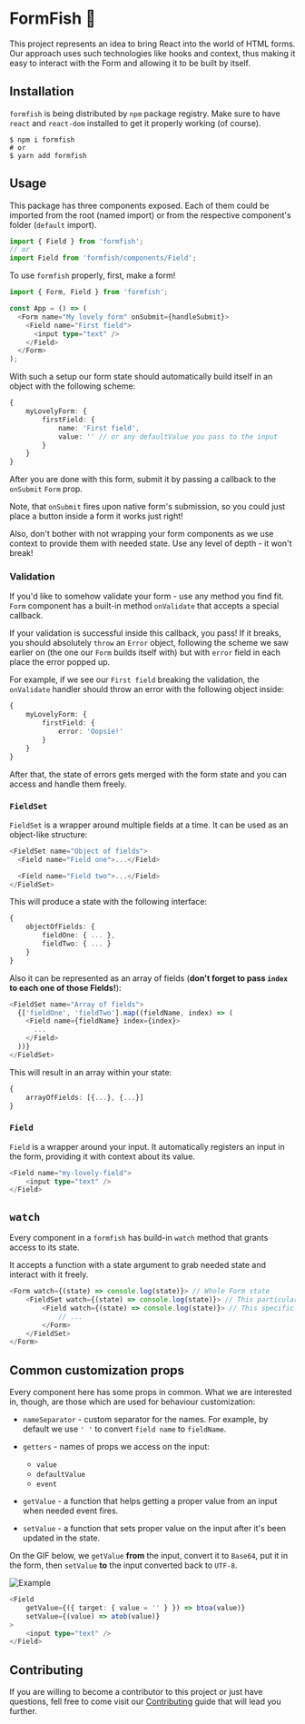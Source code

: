 # FormFish 🐠

This project represents an idea to bring React into the world of HTML
forms.
Our approach uses such technologies like hooks and context, thus making
it easy to interact with the Form and allowing it to be built by itself.

## Installation

`formfish` is being distributed by `npm` package registry. Make sure to have
`react` and `react-dom` installed to get it properly working (of course).

```shell script
$ npm i formfish
# or
$ yarn add formfish
```

## Usage

This package has three components exposed. Each of them could be imported
from the root (named import) or from the respective component's folder (`default` import).

```typescript jsx
import { Field } from 'formfish';
// or
import Field from 'formfish/components/Field';
```

To use `formfish` properly, first, make a form!

```typescript jsx
import { Form, Field } from 'formfish';

const App = () => (
  <Form name="My lovely form" onSubmit={handleSubmit}>
    <Field name="First field">
      <input type="text" />
    </Field>
  </Form>
);
```

With such a setup our form state should automatically build itself
in an object with the following scheme:

```typescript
{
    myLovelyForm: {
        firstField: {
            name: 'First field',
            value: '' // or any defaultValue you pass to the input
        }
    }
}
```

After you are done with this form, submit it by passing a callback to the
`onSubmit` `Form` prop.

Note, that `onSubmit` fires upon native form's submission, so you could
just place a button inside a form it works just right!

Also, don't bother with not wrapping your form components as we use context
to provide them with needed state. Use any level of depth - it won't break!

### Validation

If you'd like to somehow validate your form - use any method you find fit.
`Form` component has a built-in method `onValidate` that accepts a special callback.

If your validation is successful inside this callback, you pass!
If it breaks, you should absolutely `throw` an `Error` object,
following the scheme we saw earlier on (the one our `Form` builds itself with)
but with `error` field in each place the error popped up.

For example, if we see our `First field` breaking the validation, the `onValidate`
handler should throw an error with the following object inside:

```typescript
{
    myLovelyForm: {
        firstField: {
            error: 'Oopsie!'
        }
    }
}
```

After that, the state of errors gets merged with the form state and you
can access and handle them freely.

### `FieldSet`

`FieldSet` is a wrapper around multiple fields at a time. It can be used
as an object-like structure:

```typescript jsx
<FieldSet name="Object of fields">
  <Field name="Field one">...</Field>

  <Field name="Field two">...</Field>
</FieldSet>
```

This will produce a state with the following interface:

```typescript
{
    objectOfFields: {
        fieldOne: { ... },
        fieldTwo: { ... }
    }
}
```

Also it can be represented as an array of fields (**don't forget to pass
`index` to each one of those Fields!**):

```typescript jsx
<FieldSet name="Array of fields">
  {['fieldOne', 'fieldTwo'].map((fieldName, index) => (
    <Field name={fieldName} index={index}>
      ...
    </Field>
  ))}
</FieldSet>
```

This will result in an array within your state:

```typescript
{
    arrayOfFields: [{...}, {...}]
}
```

### `Field`

`Field` is a wrapper around your input.
It automatically registers an input in the form, providing it
with context about its value.

```typescript jsx
<Field name="my-lovely-field">
    <input type="text" />
</Field>
```

## `watch`

Every component in a `formfish` has build-in `watch` method
that grants access to its state.

It accepts a function with a state argument to grab needed state and interact 
with it freely.

```typescript jsx
<Form watch={(state) => console.log(state)}> // Whole Form state
    <FieldSet watch={(state) => console.log(state)}> // This particular FieldSet only
        <Field watch={(state) => console.log(state)}> // This specific Field
            // ...
        </Form>
    </FieldSet>
</Form>
```

## Common customization props

Every component here has some props in common. What we are interested in, though,
are those which are used for behaviour customization:

- `nameSeparator` - custom separator for the names. For example, by default
  we use `' '` to convert `field name` to `fieldName`.
- `getters` - names of props we access on the input: 
    - `value` 
    - `defaultValue` 
    - `event`
    
- `getValue` - a function that helps getting a proper value from an input when needed event
  fires.
- `setValue` - a function that sets proper value on the input after it's been updated
  in the state.
  
On the GIF below, we `getValue` **from** the input,
convert it to `Base64`, put it in the form, then `setValue` **to** the
input converted back to `UTF-8`.
  
![Example](https://media.giphy.com/media/YmnFz2Vp2NtLW6QWpy/giphy.gif)

```typescript jsx
<Field
    getValue={({ target: { value = '' } }) => btoa(value)}
    setValue={(value) => atob(value)}
>
    <input type="text" />
</Field>
```

## Contributing

If you are willing to become a contributor to this project or just have
questions, fell free to come visit our [Contributing](#) guide that
will lead you further.
